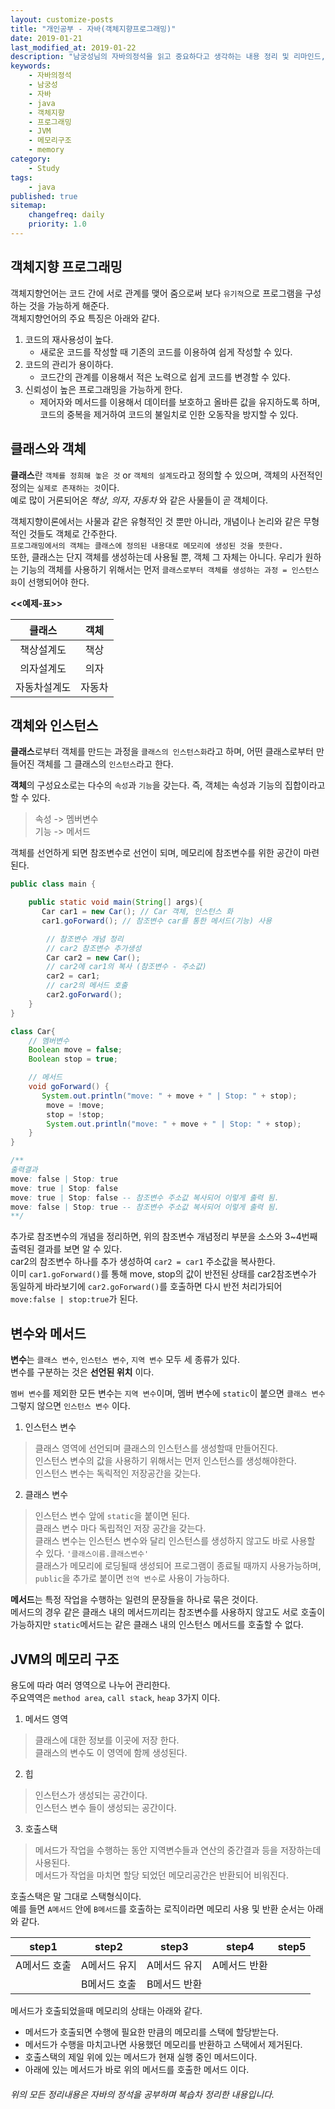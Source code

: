```yaml
---
layout: customize-posts
title: "개인공부 - 자바(객체지향프로그래밍)"
date: 2019-01-21
last_modified_at: 2019-01-22
description: "남궁성님의 자바의정석을 읽고 중요하다고 생각하는 내용 정리 및 리마인드, 객체지향 프로그래밍에 대한 내용 chapter6입니다. jvm 메모리 구조에 대해서도 정리 함."
keywords:
    - 자바의정석
    - 남궁성
    - 자바
    - java
    - 객체지향
    - 프로그래밍
    - JVM
    - 메모리구조
    - memory
category:
    - Study
tags:
    - java
published: true
sitemap:
    changefreq: daily
    priority: 1.0
---
```



## 객체지향 프로그래밍

객체지향언어는 코드 간에 서로 관계를 맺어 줌으로써 보다 ```유기적```으로 프로그램을 구성하는 것을 가능하게 해준다.  
객체지향언어의 주요 특징은 아래와 같다.
1. 코드의 재사용성이 높다.
    * 새로운 코드를 작성할 때 기존의 코드를 이용하여 쉽게 작성할 수 있다.
2. 코드의 관리가 용이하다.
    * 코드간의 관계를 이용해서 적은 노력으로 쉽게 코드를 변경할 수 있다.
3. 신뢰성이 높은 프로그래밍을 가능하게 한다.
    * 제어자와 메서드를 이용해서 데이터를 보호하고 올바른 값을 유지하도록 하며, 코드의 중복을 제거하여 코드의 불일치로 인한 오동작을 방지할 수 있다.

## 클래스와 객체
**클래스**란  ```객체를 정희해 놓은 것``` or ```객체의 설계도```라고 정의할 수 있으며, 객체의 사전적인 정의는 ```실제로 존재하는 것```이다.  
예로 많이 거론되어온 _책상_, _의자_, _자동차_ 와 같은 사물들이 곧 객체이다.  

객체지향이론에서는 사물과 같은 유형적인 것 뿐만 아니라, 개념이나 논리와 같은 무형적인 것들도 객체로 간주한다.  
```프로그래밍에서의 객체는 클래스에 정의된 내용대로 메모리에 생성된 것을 뜻한다.```  
또한, 클래스는 단지 객체를 생성하는데 사용될 뿐, 객체 그 자체는 아니다. 우리가 원하는 기능의 객체를 사용하기 위해서는 먼저 ```클래스로부터 객체를 생성하는 과정 = 인스턴스화```이 선행되어야 한다.  

**<<예제-표>>**

|클래스|객체|
|:------:|:------:|
|책상설계도|책상|
|의자설계도|의자|
|자동차설계도|자동차|

## 객체와 인스턴스
**클래스**로부터 객체를 만드는 과정을 ```클래스의 인스턴스화```라고 하며, 어떤 클래스로부터 만들어진 객체를 그 클래스의 ```인스턴스```라고 한다.

**객체**의 구성요소로는 다수의 ``속성``과 ``기능``을 갖는다. 즉, 객체는 속성과 기능의 집합이라고 할 수 있다.  

>속성 -> 멤버변수  
>기능 -> 메서드

객체를 선언하게 되면 참조변수로 선언이 되며, 메모리에 참조변수를 위한 공간이 마련된다.
```java
public class main {

    public static void main(String[] args){
       Car car1 = new Car(); // Car 객체, 인스턴스 화
       car1.goForward(); // 참조변수 car를 통한 메서드(기능) 사용

        // 참조변수 개념 정리
        // car2 참조변수 추가생성
        Car car2 = new Car(); 
        // car2에 car1의 복사 (참조변수 - 주소값)
        car2 = car1;
        // car2의 메서드 호출
        car2.goForward();
    }
}

class Car{
    // 멤버변수
    Boolean move = false;
    Boolean stop = true;

    // 메서드
    void goForward() {
       System.out.println("move: " + move + " | Stop: " + stop);
        move = !move;
        stop = !stop;
        System.out.println("move: " + move + " | Stop: " + stop);
    }
}

/**
출력결과
move: false | Stop: true
move: true | Stop: false
move: true | Stop: false -- 참조변수 주소값 복사되어 이렇게 출력 됨.
move: false | Stop: true -- 참조변수 주소값 복사되어 이렇게 출력 됨.
**/
```
추가로 참조변수의 개념을 정리하면, 위의 참조변수 개념정리 부분을 소스와 3~4번째 출력된 결과를 보면 알 수 있다.  
car2의 참조변수 하나를 추가 생성하여 ``car2 = car1`` 주소값을 복사한다.  
이미 ``car1.goForward()``를 통해 move, stop의 값이 반전된 상태를 car2참조변수가 동일하게 바라보기에 ```car2.goForward()```를 호출하면 다시 반전 처리가되어 ```move:false | stop:true```가 된다.  

## 변수와 메서드
**변수**는 ``클래스 변수``, ``인스턴스 변수``, ``지역 변수`` 모두 세 종류가 있다.  
변수를 구분하는 것은 **선언된 위치** 이다.  

``멤버 변수``를 제외한 모든 변수는 ``지역 변수``이며, 멤버 변수에 ```static```이 붙으면 ``클래스 변수`` 그렇지 않으면 ``인스턴스 변수`` 이다.  

1. 인스턴스 변수
>클래스 영역에 선언되며 클래스의 인스턴스를 생성할때 만들어진다.  
>인스턴스 변수의 값을 사용하기 위해서는 먼저 인스턴스를 생성해야한다.  
>인스턴스 변수는 독릭적인 저장공간을 갖는다.

2. 클래스 변수
>인스턴스 변수 앞에 ``static``을 붙이면 된다.  
>클래스 변수 마다 독립적인 저장 공간을 갖는다.  
>클래스 변수는 인스턴스 변수와 달리 인스턴스를 생성하지 않고도 바로 사용할 수 있다. ```'클래스이름.클래스변수'```  
>클래스가 메모리에 로딩될때 생성되어 프로그램이 종료될 때까지 사용가능하며, ``public``을 추가로 붙이면 ``전역 변수``로 사용이 가능하다.

**메서드**는 특정 작업을 수행하는 일련의 문장들을 하나로 묶은 것이다.  
메서드의 경우 같은 클래스 내의 메서드끼리는 참조변수를 사용하지 않고도 서로 호출이 가능하지만 ``static``메서드는 같은 클래스 내의 인스턴스 메서드를 호출할 수 없다.

## JVM의 메모리 구조
용도에 따라 여러 영역으로 나누어 관리한다.  
주요역역은 ``method area``, ``call stack``, ``heap`` 3가지 이다.  

1. 메서드 영역
>클래스에 대한 정보를 이곳에 저장 한다.  
>클래스의 변수도 이 영역에 함께 생성된다.  

2. 힙
>인스턴스가 생성되는 공간이다.  
>인스턴스 변수 들이 생성되는 공간이다.

3. 호출스택
>메서드가 작업을 수행하는 동안 지역변수들과 연산의 중간결과 등을 저장하는데 사용된다.  
메서드가 작업을 마치면 할당 되었던 메모리공간은 반환되어 비워진다.  

호출스택은 말 그대로 스택형식이다.  
예를 들면 ``A메서드`` 안에 ``B메서드``를 호출하는 로직이라면 메모리 사용 및 반환 순서는 아래와 같다.  

|step1      |step2      |step3      |step4      |step5      |
|-----------|-----------|-----------|-----------|-----------|
|A메서드 호출|A메서드 유지|A메서드 유지|A메서드 반환|           |
|           |B메서드 호출|B메서드 반환|           |           |

메서드가 호출되었을때 메모리의 상태는 아래와 같다.
- 메서드가 호출되면 수행에 필요한 만큼의 메모리를 스택에 할당받는다.
- 메서드가 수행을 마치고나면 사용했던 메모리를 반환하고 스택에서 제거된다.
- 호출스택의 제일 위에 있는 메서드가 현재 실행 중인 메서드이다.
- 아래에 있는 메서드가 바로 위의 메서드를 호출한 메서드 이다.

###### 위의 모든 정리내용은 자바의 정석을 공부하며 복습차 정리한 내용입니다. 